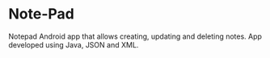 # Note-Pad
Notepad Android app that allows creating, updating and deleting notes. App developed using Java, JSON and XML.
